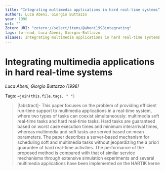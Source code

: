 ```yaml
---
title: "Integrating multimedia applications in hard real-time systems"
authors: Luca Abeni, Giorgio Buttazzo
year: 1998
url: ""
Zotero URI: "zotero://select/items/@abeni1998integrating"
tags: to-read, Luca-Abeni, Giorgio-Buttazzo
aliases: Integrating multimedia applications in hard real-time systems
---
```


# Integrating multimedia applications in hard real-time systems  
_Luca Abeni, Giorgio Buttazzo (1998)_

Tags: `=join(this.file.tags, " ")`

> [!abstract]-
> This paper focuses on the problem of providing efficient run-time support to multimedia applications in a real-time system, where two types of tasks can coexist simultaneously: multimedia soft real-time tasks and hard real-time tasks. Hard tasks are guaranteed based on worst case execution times and minimum interarrival times, whereas multimedia and soft tasks are served based on mean parameters. The paper describes a server-based mechanism for scheduling soft and multimedia tasks without jeopardizing the a priori guarantee of hard real-time activities. The performance of the proposed method is compared with that of similar service mechanisms through extensive simulation experiments and several multimedia applications have been implemented on the HARTIK kerne


